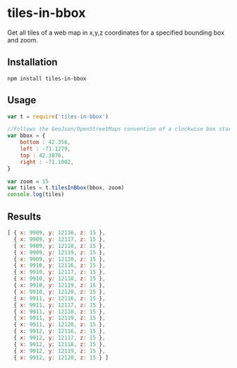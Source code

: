 # tiles-in-bbox
Get all tiles of a web map in x,y,z coordinates for a specified bounding box and zoom.


## Installation
`npm install tiles-in-bbox`

## Usage

``` javascript
var t = require('tiles-in-bbox')

//Follows the GeoJson/OpenStreetMaps convention of a clockwise box starting at the bottom.
var bbox = {
    bottom : 42.356,
    left : -71.1279,
    top : 42.3876,
    right : -71.1002,
}

var zoom = 15
var tiles = t.tilesInBbox(bbox, zoom)
console.log(tiles)
```

## Results
```javascript
[ { x: 9909, y: 12116, z: 15 },
  { x: 9909, y: 12117, z: 15 },
  { x: 9909, y: 12118, z: 15 },
  { x: 9909, y: 12119, z: 15 },
  { x: 9909, y: 12120, z: 15 },
  { x: 9910, y: 12116, z: 15 },
  { x: 9910, y: 12117, z: 15 },
  { x: 9910, y: 12118, z: 15 },
  { x: 9910, y: 12119, z: 15 },
  { x: 9910, y: 12120, z: 15 },
  { x: 9911, y: 12116, z: 15 },
  { x: 9911, y: 12117, z: 15 },
  { x: 9911, y: 12118, z: 15 },
  { x: 9911, y: 12119, z: 15 },
  { x: 9911, y: 12120, z: 15 },
  { x: 9912, y: 12116, z: 15 },
  { x: 9912, y: 12117, z: 15 },
  { x: 9912, y: 12118, z: 15 },
  { x: 9912, y: 12119, z: 15 },
  { x: 9912, y: 12120, z: 15 } ]
```
